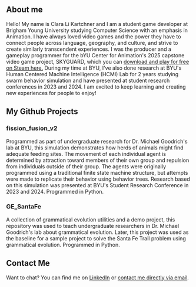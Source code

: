 ## About me
Hello! My name is Clara Li Kartchner and I am a student game developer at Brigham Young University studying Computer Science with an emphasis in Animation. I have always loved video games and the power they have to connect people across language, geography, and culture, and strive to create similarly transcendent experiences. I was the producer and a gameplay programmer for the bYU Center for Animation's 2025 capstone video game project, SKYGUARD, which you can [download and play for free on Steam here.](https://store.steampowered.com/app/3173250/SKYGUARD/) During my time at BYU, I've also done research at BYU's Human Centered Machine Intelligence (HCMI) Lab for 2 years studying swarm behavior simulation and have presented at student research conferences in 2023 and 2024. I am excited to keep learning and creating new experiences for people to enjoy! <!--TODO: add an ending sentence about skills or passions idk get feedback-->

## My Github Projects
### fission_fusion_v2
Programmed as part of undergraduate research for Dr. Michael Goodrich's lab at BYU, this simulation demonstrates how herds of animals might find adequate feeding sites. The movement of each individual agent is determined by attraction toward members of their own group and repulsion from individuals outside of their group. The agents were originally programmed using a traditional finite state machine structure, but attempts were made to replicate their behavior using behavior trees. Research based on this simulation was presented at BYU's Student Research Conference in 2023 and 2024. Programmed in Python.

### GE_SantaFe
A collection of grammatical evolution utilities and a demo project, this repository was used to teach undergraduate researchers in Dr. Michael Goodrich's lab about grammatical evolution. Later, this project was used as the baseline for a sample project to solve the Santa Fe Trail problem using grammatical evolution. Programmed in Python.

## Contact Me
Want to chat? You can find me on [LinkedIn](https://www.linkedin.com/in/clara-li-kartchner-1b1000296/) or [contact me directly via email](mailto:clara.mengyu.li01@gmail.com).
<!--
**cmlkartchner/cmlkartchner** is a ✨ _special_ ✨ repository because its `README.md` (this file) appears on your GitHub profile.

Here are some ideas to get you started:

- 🔭 I’m currently working on ...
- 🌱 I’m currently learning ...
- 👯 I’m looking to collaborate on ...
- 🤔 I’m looking for help with ...
- 💬 Ask me about ...
- 📫 How to reach me: ...
- 😄 Pronouns: ...
- ⚡ Fun fact: ...
-->
